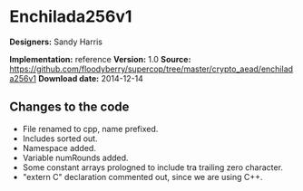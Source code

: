 # Enchilada256v1

**Designers:** Sandy Harris

**Implementation:** reference
**Version:** 1.0
**Source:** https://github.com/floodyberry/supercop/tree/master/crypto_aead/enchilada256v1
**Download date:** 2014-12-14

## Changes to the code

* File renamed to cpp, name prefixed.
* Includes sorted out.
* Namespace added.
* Variable numRounds added.
* Some constant arrays prologned to include tra trailing zero character.
* "extern C" declaration commented out, since we are using C++.
